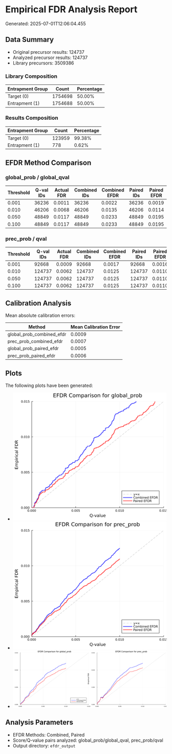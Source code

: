 # Empirical FDR Analysis Report

Generated: 2025-07-01T12:06:04.455

## Data Summary

- Original precursor results: 124737
- Analyzed precursor results: 124737
- Library precursors: 3509386

### Library Composition

| Entrapment Group | Count | Percentage |
|-----------------|-------|------------|
| Target (0) | 1754698 | 50.00% |
| Entrapment (1) | 1754688 | 50.00% |

### Results Composition

| Entrapment Group | Count | Percentage |
|-----------------|-------|------------|
| Target (0) | 123959 | 99.38% |
| Entrapment (1) | 778 | 0.62% |

## EFDR Method Comparison

### global_prob / global_qval

| Threshold | Q-val IDs | Actual FDR | Combined IDs | Combined EFDR | Paired IDs | Paired EFDR |
|-----------|-----------|------------|--------------|---------------|------------|-------------|
| 0.001 | 36236 | 0.0011 | 36236 | 0.0022 | 36236 | 0.0019 |
| 0.010 | 46206 | 0.0068 | 46206 | 0.0135 | 46206 | 0.0114 |
| 0.050 | 48849 | 0.0117 | 48849 | 0.0233 | 48849 | 0.0195 |
| 0.100 | 48849 | 0.0117 | 48849 | 0.0233 | 48849 | 0.0195 |

### prec_prob / qval

| Threshold | Q-val IDs | Actual FDR | Combined IDs | Combined EFDR | Paired IDs | Paired EFDR |
|-----------|-----------|------------|--------------|---------------|------------|-------------|
| 0.001 | 92668 | 0.0009 | 92668 | 0.0017 | 92668 | 0.0016 |
| 0.010 | 124737 | 0.0062 | 124737 | 0.0125 | 124737 | 0.0110 |
| 0.050 | 124737 | 0.0062 | 124737 | 0.0125 | 124737 | 0.0110 |
| 0.100 | 124737 | 0.0062 | 124737 | 0.0125 | 124737 | 0.0110 |

## Calibration Analysis

Mean absolute calibration errors:

| Method | Mean Calibration Error |
|--------|----------------------|
| global_prob_combined_efdr | 0.0009 |
| prec_prob_combined_efdr | 0.0007 |
| global_prob_paired_efdr | 0.0005 |
| prec_prob_paired_efdr | 0.0006 |

## Plots

The following plots have been generated:

- ![EFDR Comparison for global_prob](efdr_comparison_global_prob.png)
- ![EFDR Comparison for prec_prob](efdr_comparison_prec_prob.png)
- ![All EFDR Comparisons](efdr_comparison_all.png)

## Analysis Parameters

- EFDR Methods: Combined, Paired
- Score/Q-value pairs analyzed: global_prob/global_qval, prec_prob/qval
- Output directory: `efdr_output`

